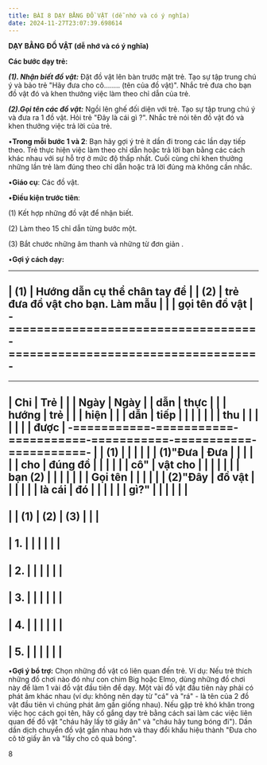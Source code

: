 ```yaml
---
title: BÀI 8 DẠY BẰNG ĐỒ VẬT (dễ nhớ và có ý nghĩa)
date: 2024-11-27T23:07:39.698614
---
```


**DẠY BẰNG ĐỒ VẬT (dễ nhớ và có ý nghĩa)**

**Các bước dạy trẻ:**

***(1). Nhận biết đồ vật:*** Đặt đồ vật lên bàn trước mặt trẻ. Tạo sự
tập trung chú ý và bảo trẻ "Hãy đưa cho cô........ (tên của đồ vật)".
Nhắc trẻ đưa cho bạn đồ vật đó và khen thưởng việc làm theo chỉ dẫn
của trẻ.

***(2).Gọi tên các đồ vật:*** Ngồi lên ghế đối diện với trẻ. Tạo sự
tập trung chú ý và đưa ra 1 đồ vật. Hỏi trẻ "Đây là cái gì ?". Nhắc
trẻ nói tên đồ vật đó và khen thưởng việc trả lời của trẻ.

•**Trong mỗi bước 1 và 2**: Bạn hãy gợi ý trẻ ít dần đi trong các lần
dạy tiếp theo. Trẻ thực hiện việc làm theo chỉ dẫn hoặc trả lời bạn
bằng các cách khác nhau với sự hỗ trợ ở mức độ thấp nhất. Cuối cùng
chỉ khen thưởng những lần trẻ làm đúng theo chỉ dẫn hoặc trả lời đúng
mà không cần nhắc.

•**Giáo cụ**: Các đồ vật.

•**Điều kiện trước tiên**:

(1) Kết hợp những đồ vật để nhận biết.

(2) Làm theo 15 chỉ dẫn từng bước một.

(3) Bắt chước những âm thanh và những từ đơn giản .

•**Gợi ý cách dạy:**

-------------------------------------------------------------------------
| (1)                            | Hướng dẫn cụ thể chân tay để    |
| (2)                             | trẻ đưa đồ vật cho bạn. Làm mẫu |
|                                   | gọi tên đồ vật                  |
-===================================-===================================-
-------------------------------------------------------------------------

-------------------------------------------------------------------------
| **Chỉ     | **Trẻ     |           |           | **Ngày  | **Ngày  |
| dẫn**     | thực      |           |           | hướng   | trẻ     |
|           | hiện**    |           |           | dẫn**   | tiếp    |
|           |           |           |           |           | thu     |
|           |           |           |           |           | được**  |
-===========-===========-===========-===========-===========-===========-
|         | **(1)   |           |           |           |           |
| **(1)"Đưa | Đưa     |           |           |           |           |
| cho     | đúng đồ |           |           |           |           |
| cô"**   | vật cho |           |           |           |           |
|         | bạn (2) |           |           |           |           |
|         | Gọi tên |           |           |           |           |
| **(2)"Đây | đồ vật  |           |           |           |           |
| là cái  | đó**    |           |           |           |           |
| gì?"**  |           |           |           |           |           |
-------------------------------------------------------------------------
|           | **(1)**   | **(2)**   | **(3)**   |           |           |
-------------------------------------------------------------------------
| 1.     |           |           |           |           |           |
-------------------------------------------------------------------------
| 2.     |           |           |           |           |           |
-------------------------------------------------------------------------
| 3.     |           |           |           |           |           |
-------------------------------------------------------------------------
| 4.     |           |           |           |           |           |
-------------------------------------------------------------------------
| 5.     |           |           |           |           |           |
-------------------------------------------------------------------------

•**Gợi ý bổ trợ:** Chọn những đồ vật có liên quan đến trẻ. Ví dụ: Nếu
trẻ thích những đồ chơi nào đó như con chim Big hoặc Elmo, dùng những
đồ chơi này để làm 1 vài đồ vật đầu tiên để dạy. Một vài đồ vật đầu
tiên này phải có phát âm khác nhau (ví dụ: không nên dạy từ "cá" và
"rá" - là tên của 2 đồ vật đầu tiên vì chúng phát âm gần giống nhau).
Nếu gặp trẻ khó khăn trong việc học cách gọi tên, hãy cố gắng dạy trẻ
bằng cách sai làm các việc liên quan đế đồ vật "cháu hãy lấy tờ giấy
ăn" và "cháu hãy tung bóng đi"). Dần dần dịch chuyển đồ vật gần nhau
hơn và thay đổi khẩu hiệu thành "Đưa cho cô tờ giấy ăn và "lấy cho cô
quả bóng".

8

